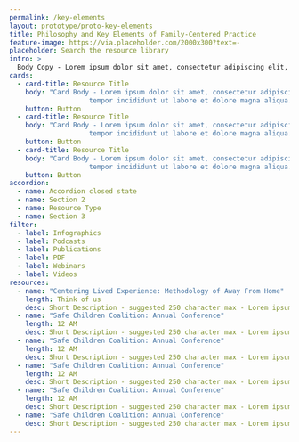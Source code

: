 ```yaml
---
permalink: /key-elements
layout: prototype/proto-key-elements
title: Philosophy and Key Elements of Family-Centered Practice
feature-image: https://via.placeholder.com/2000x300?text=-
placeholder: Search the resource library
intro: >
  Body Copy - Lorem ipsum dolor sit amet, consectetur adipiscing elit, sed do eiusmod tempor incididunt ut labore et dolore magna aliqua. Ut enim ad minim veniam, quis nostrud exercitation ullamco laboris nisi ut aliquip ex ea commodo consequat. Duis aute irure dolor in reprehenderit in voluptate velit esse cillum dolore eu fugiat nulla pariatur. Excepteur sint occaecat cupidatat non proident, sunt in culpa qui officia deserunt mollit anim id est laborum. Sit amet consectetur adipiscing elit ut aliquam. Urna condimentum mattis pellentesque id nibh. Nunc id cursus metus aliquam eleifend mi in nulla posuere.
cards:
  - card-title: Resource Title
    body: "Card Body - Lorem ipsum dolor sit amet, consectetur adipiscing elit, sed do eiusmod
                    tempor incididunt ut labore et dolore magna aliqua. "
    button: Button
  - card-title: Resource Title
    body: "Card Body - Lorem ipsum dolor sit amet, consectetur adipiscing elit, sed do eiusmod
                    tempor incididunt ut labore et dolore magna aliqua. "
    button: Button
  - card-title: Resource Title
    body: "Card Body - Lorem ipsum dolor sit amet, consectetur adipiscing elit, sed do eiusmod
                    tempor incididunt ut labore et dolore magna aliqua. "
    button: Button
accordion:
  - name: Accordion closed state
  - name: Section 2
  - name: Resource Type
  - name: Section 3
filter:
  - label: Infographics
  - label: Podcasts
  - label: Publications
  - label: PDF
  - label: Webinars
  - label: Videos
resources:
  - name: "Centering Lived Experience: Methodology of Away From Home"
    length: Think of us
    desc: Short Description - suggested 250 character max - Lorem ipsum dolor sit amet, consectetur adipiscing elit, sed do eiusmod tempor incididunt ut labore et dolore magna aliqua.
  - name: "Safe Children Coalition: Annual Conference"
    length: 12 AM
    desc: Short Description - suggested 250 character max - Lorem ipsum dolor sit amet, consectetur adipiscing elit, sed do eiusmod tempor incididunt ut labore et dolore magna aliqua.
  - name: "Safe Children Coalition: Annual Conference"
    length: 12 AM
    desc: Short Description - suggested 250 character max - Lorem ipsum dolor sit amet, consectetur adipiscing elit, sed do eiusmod tempor incididunt ut labore et dolore magna aliqua.
  - name: "Safe Children Coalition: Annual Conference"
    length: 12 AM
    desc: Short Description - suggested 250 character max - Lorem ipsum dolor sit amet, consectetur adipiscing elit, sed do eiusmod tempor incididunt ut labore et dolore magna aliqua.
  - name: "Safe Children Coalition: Annual Conference"
    length: 12 AM
    desc: Short Description - suggested 250 character max - Lorem ipsum dolor sit amet, consectetur adipiscing elit, sed do eiusmod tempor incididunt ut labore et dolore magna aliqua.
  - name: "Safe Children Coalition: Annual Conference"
    desc: Short Description - suggested 250 character max - Lorem ipsum dolor sit amet, consectetur adipiscing elit, sed do eiusmod tempor incididunt ut labore et dolore magna aliqua.
---
```

